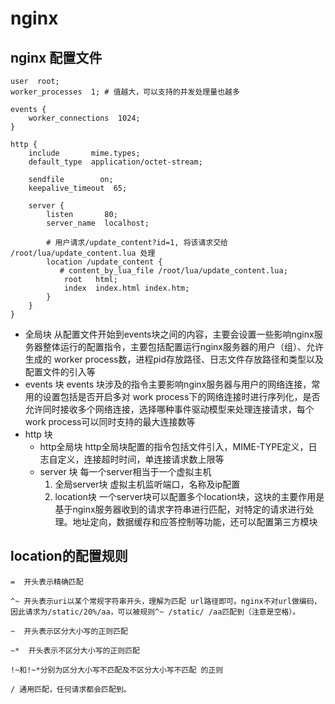 # nginx

## nginx 配置文件
```
user  root;
worker_processes  1; # 值越大，可以支持的并发处理量也越多

events {
    worker_connections  1024;
}

http {
    include       mime.types;
    default_type  application/octet-stream;

    sendfile        on;
    keepalive_timeout  65;

    server {
        listen       80;
        server_name  localhost;

        # 用户请求/update_content?id=1, 将该请求交给 /root/lua/update_content.lua 处理
        location /update_content {
           # content_by_lua_file /root/lua/update_content.lua;
            root   html;
            index  index.html index.htm;
        }
    }
}

```
+ 全局块
	从配置文件开始到events块之间的内容，主要会设置一些影响nginx服务器整体运行的配置指令，主要包括配置运行nginx服务器的用户（组）、允许生成的 worker process数，进程pid存放路径、日志文件存放路径和类型以及配置文件的引入等
+ events 块
	events 块涉及的指令主要影响nginx服务器与用户的网络连接，常用的设置包括是否开启多对 work process下的网络连接时进行序列化，是否允许同时接收多个网络连接，选择哪种事件驱动模型来处理连接请求，每个work process可以同时支持的最大连接数等
+ http 块
	- http全局块
		http全局块配置的指令包括文件引入，MIME-TYPE定义，日志自定义，连接超时时间，单连接请求数上限等
	- server 块
		每一个server相当于一个虚拟主机
        1. 全局server块
        	虚拟主机监听端口，名称及ip配置
        2. location块
        	一个server块可以配置多个location块，这块的主要作用是基于nginx服务器收到的请求字符串进行匹配，对特定的请求进行处理。地址定向，数据缓存和应答控制等功能，还可以配置第三方模块

## location的配置规则
```
=  开头表示精确匹配

^~ 开头表示uri以某个常规字符串开头，理解为匹配 url路径即可。nginx不对url做编码，因此请求为/static/20%/aa，可以被规则^~ /static/ /aa匹配到（注意是空格）。

~  开头表示区分大小写的正则匹配

~*  开头表示不区分大小写的正则匹配

!~和!~*分别为区分大小写不匹配及不区分大小写不匹配 的正则

/ 通用匹配，任何请求都会匹配到。
```
